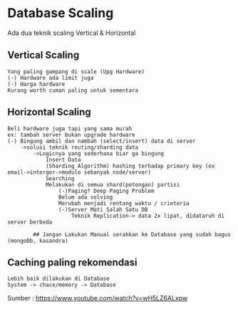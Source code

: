 # Database Scaling

Ada dua teknik scaling
Vertical & Horizontal

## Vertical Scaling
    Yang paling gampang di scale (Upg Hardware)
    (-) Hardware ada limit juga
    (-) Harga hardware 
    Kurang worth cuman paling untuk sementara

## Horizontal Scaling
    Beli hardware juga tapi yang sama murah
    ex: tambah server bukan upgrade hardware
    (-) Bingung ambil dan nambah (select/insert) data di server
        ->solusi teknik routing/sharding data
            ->Logicnya yang sederhana biar ga bingung
                Insert Data
                (Sharding Algorithm) hashing terhadap primary key (ex email->interger->modulo sebanyak node/server)
                Searching
                Melakukan di semua shard(potongan) partisi
                    (-)Paging? Deep Paging Problem
                    Belum ada solving
                    Merubah menjadi rentang waktu / crieteria
                    (-)Server Mati Salah Satu DB
                        Teknik Replication-> data 2x lipat, didataruh di server berbeda

            ## Jangan Lakukan Manual serahkan ke Database yang sudah bagus (mongoDb, kasandra)

## Caching paling rekomendasi
    Lebih baik dilakukan di Database
    System -> chace/memory -> Database


Sumber : https://www.youtube.com/watch?v=wH5LZ6ALxpw